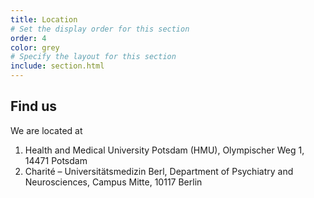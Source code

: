 ```yaml
---
title: Location
# Set the display order for this section
order: 4
color: grey
# Specify the layout for this section
include: section.html
---
```

## Find us

We are located at 

1) Health and Medical University Potsdam (HMU), Olympischer Weg 1, 14471 Potsdam
2) Charité – Universitätsmedizin Berl, Department of Psychiatry and Neurosciences, Campus Mitte, 10117 Berlin

